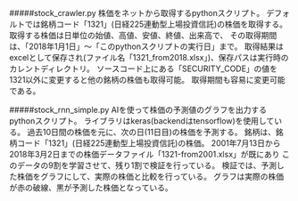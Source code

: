 #####stock_crawler.py
株価をネットから取得するpythonスクリプト。
デフォルトでは銘柄コード「1321」(日経225連動型上場投資信託)の株価を取得する。
取得する株価は日単位の始値、高値、安値、終値、出来高で、
その取得期間は、「2018年1月1日」～「このpythonスクリプトの実行日」まで。
取得結果はexcelとして保存され(ファイル名「1321_from2018.xlsx」)、保存パスは実行時のカレントディレクトリ。
ソースコード上にある「SECURITY_CODE」の値を1321以外に変更すると他の銘柄の株価も取得可能。
取得期間も容易に変更可能である。


#####stock_rnn_simple.py
AIを使って株価の予測値のグラフを出力するpythonスクリプト。
ライブラリはkeras(backendはtensorflow)を使用している。
過去10日間の株価を元に、次の日(11日目)の株価を予測する。
銘柄は、銘柄コード「1321」(日経225連動型上場投資信託)の株価。
2001年7月13日から2018年3月2日までの株価データファイル「1321-from2001.xlsx」が既にあり
このデータの9割を学習させて、残り1割で検証を行っている。
検証では、予測した株価をグラフにして、実際の株価と比較を行っている。
グラフは実際の株価が赤の破線、黒が予測した株価となっている。
